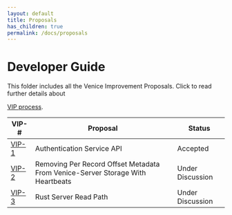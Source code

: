 ```yaml
---
layout: default
title: Proposals
has_children: true
permalink: /docs/proposals
---
```


# Developer Guide

This folder includes all the Venice Improvement Proposals. Click to read further details about

[VIP process](../dev_guide/how_to/design_doc.md). 

| VIP-#                                                | Proposal                                                                       | Status           |
|------------------------------------------------------|--------------------------------------------------------------------------------|------------------|
| [VIP-1](vip-1.md)                                    | Authentication Service API                                                     | Accepted         |
| [VIP-2](https://github.com/linkedin/venice/pull/513) | Removing Per Record Offset Metadata From Venice-Server Storage With Heartbeats | Under Discussion |
| [VIP-3](vip-3.md)                                    | Rust Server Read Path                                                          | Under Discussion |
